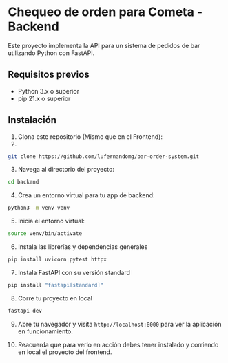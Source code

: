 # Chequeo de orden para Cometa - Backend

Este proyecto implementa la API para un sistema de pedidos de bar utilizando Python con FastAPI.

## Requisitos previos

- Python 3.x o superior
- pip 21.x o superior

## Instalación

1. Clona este repositorio (Mismo que en el Frontend):
2. 
```bash
git clone https://github.com/lufernandomg/bar-order-system.git
```

3. Navega al directorio del proyecto:
```bash
cd backend
```

4. Crea un entorno virtual para tu app de backend:
```bash
python3 -m venv venv
```

5. Inicia el entorno virtual:
```bash
source venv/bin/activate
```

6. Instala las librerías y dependencias generales
```bash
pip install uvicorn pytest httpx
```

7. Instala FastAPI con su versión standard
```bash
pip install "fastapi[standard]"
```

8. Corre tu proyecto en local
```bash
fastapi dev
````

9. Abre tu navegador y visita `http://localhost:8000` para ver la aplicación en funcionamiento.

10. Reacuerda que para verlo en acción debes tener instalado y corriendo en local el proyecto del frontend.